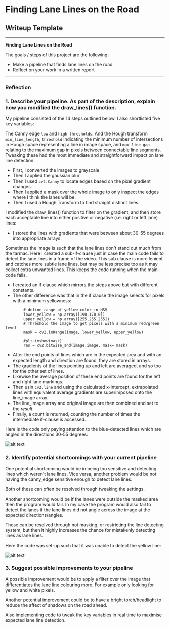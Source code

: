 # **Finding Lane Lines on the Road** 

## Writeup Template

---

**Finding Lane Lines on the Road**

The goals / steps of this project are the following:
* Make a pipeline that finds lane lines on the road
* Reflect on your work in a written report


[//]: # (Image References)

[image1]: ./examples/all_detected_lines.png "All detected lines"
[image2]: ./examples/lane_line_detection_gone_wrong "Inadequate lane line detection"


---

### Reflection

### 1. Describe your pipeline. As part of the description, explain how you modified the draw_lines() function.

My pipeline consisted of the 14 steps outlined below. 
I also shortlisted five key variables:

The Canny edge `low` and `high thresholds`. And the Hough transform `min_line_length`, `threshold` indicating the minimum number of intersections in Hough space representing a line in image space, and `max_line_gap` relating to the maximum gap in pixels between connectable line segments. Tweaking these had the most immediate and straightforward impact on lane line detection.

- First, I converted the images to grayscale
- Then I applied the gaussian blur
- Then I used `cv2.Canny` to locate edges based on the pixel gradient changes.
- Then I applied a mask over the whole image to only inspect the edges where I think the lanes will be.
- Then I used a Hough Transform to find straight distinct lines.

I modified the draw_lines() function to filter on the gradient, and then store each acceptable line into either 
positive or negative (i.e. right or left lane) lines:

- I stored the lines with gradients that were between about 30-55 degrees into appropriate arrays.

Sometimes the image is such that the lane lines don't stand out much from the tarmac.
Here I created a sub-if-clause just in case the main code fails to detect the lane lines in a frame of the video.
This sub clause is more lenient and catches more subtle lane lines, but may be less precise too as it may collect 
extra unwanted lines.
This keeps the code running when the main code fails.

- I created an if clause which mirrors the steps above but with different constants.
- The other difference was that in the if clause the image selects for pixels with a minimum yellowness:
```
        # define range of yellow color in HSV
        lower_yellow = np.array([190,170,0])
        upper_yellow = np.array([255,255,255])
        # Threshold the image to get pixels with a minimum red/green level
        mask = cv2.inRange(image, lower_yellow, upper_yellow)

        #plt.imshow(mask)
        res = cv2.bitwise_and(image,image, mask= mask)
```
- After the end points of lines which are in the expected area and with an expected length and direction are found,
they are stored in arrays.
- The gradients of the lines pointing up and left are averaged, and so too for the other set of lines. 
- Likewise the average position of these end points are found for the left and right lane markings.
- Then usin `cv2.line` and using the calculated x-intercept, extrapolated lines with equivalent average gradients 
are superimposed onto the line_image array.
- The line_image array and original image are then combined and set to the _result_.
- Finally, a count is returned, counting the number of times the intermediate if-clause is accessed.


Here is the code only paying attention to the blue-detected lines which are angled in the directions 30-55 degrees:

![alt text][image1]


### 2. Identify potential shortcomings with your current pipeline


One potential shortcoming would be in being too sensitive and detecting lines which weren't lane lines.
Vice versa, another problem would be not having the canny_edge sensitive enough to detect lane lines.

Both of these can often be resolved through tweaking the settings.

Another shortcoming would be if the lanes were outside the masked area then the program would fail.
In my case the program would also fail to detect the lanes if the lane lines did not angle across the image at 
the expected directions/angles.

These can be resolved through not masking, or restricting the line detecting system, but then it highly increases 
the chance for mistakenly detecting lines as lane lines.

Here the code was set-up such that it was unable to detect the yellow line:

![alt text][image2]


### 3. Suggest possible improvements to your pipeline

A possible improvement would be to apply a filter over the image that differentiates the lane line colouring more.
For example only looking for yellow and white pixels. 

Another potential improvement could be to have a bright torch/headlight to reduce the affect of shadows on the 
road ahead. 

Also implementing code to tweak the key variables in real time to maximise expected lane line detection.
